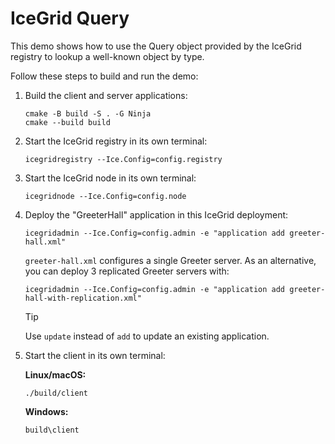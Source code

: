 # IceGrid Query

This demo shows how to use the Query object provided by the IceGrid registry to lookup a well-known object by type.

Follow these steps to build and run the demo:

1. Build the client and server applications:

   ```shell
   cmake -B build -S . -G Ninja
   cmake --build build
   ```

2. Start the IceGrid registry in its own terminal:

   ```shell
   icegridregistry --Ice.Config=config.registry
   ```

3. Start the IceGrid node in its own terminal:

   ```shell
   icegridnode --Ice.Config=config.node
   ```

4. Deploy the "GreeterHall" application in this IceGrid deployment:

   ```shell
   icegridadmin --Ice.Config=config.admin -e "application add greeter-hall.xml"
   ```

   `greeter-hall.xml` configures a single Greeter server. As an alternative, you can deploy 3 replicated Greeter servers
   with:

   ```shell
   icegridadmin --Ice.Config=config.admin -e "application add greeter-hall-with-replication.xml"
   ```

   > [!TIP]
   > Use `update` instead of `add` to update an existing application.

5. Start the client in its own terminal:

    **Linux/macOS:**

    ```shell
    ./build/client
    ```

    **Windows:**

    ```shell
    build\client
    ```
